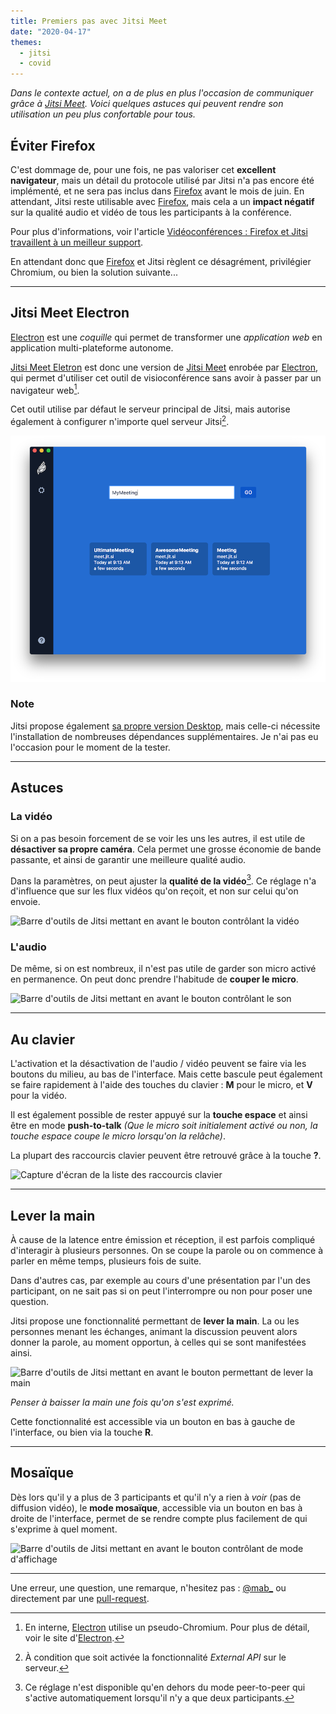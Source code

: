 ```yaml
---
title: Premiers pas avec Jitsi Meet
date: "2020-04-17"
themes:
  - jitsi
  - covid
---
```


*Dans le contexte actuel, on a de plus en plus l'occasion de communiquer grâce à
[Jitsi Meet][]. Voici quelques astuces qui peuvent rendre son utilisation un peu
plus confortable pour tous.*

## Éviter Firefox

C'est dommage de, pour une fois, ne pas valoriser cet **excellent navigateur**,
mais un détail du protocole utilisé par Jitsi n'a pas encore été implémenté, et
ne sera pas inclus dans [Firefox][] avant le mois de juin. En attendant, Jitsi
reste utilisable avec [Firefox][], mais cela a un **impact négatif** sur la
qualité audio et vidéo de tous les participants à la conférence.

Pour plus d'informations, voir l'article [Vidéoconférences : Firefox et Jitsi
travaillent à un meilleur support][nextinpact].

En attendant donc que [Firefox][] et Jitsi règlent ce désagrément, privilégier
Chromium, ou bien la solution suivante...

[nextinpact]: https://www.nextinpact.com/brief/videoconferences---firefox-et-jitsi-travaillent-a-un-meilleur-support-11906.htm

----

## Jitsi Meet Electron

[Electron][] est une *coquille* qui permet de transformer une *application web*
en application multi-plateforme autonome.

[Jitsi Meet Eletron](https://github.com/jitsi/jitsi-meet-electron) est donc une
version de [Jitsi Meet][] enrobée par [Electron][], qui permet d'utiliser cet
outil de visioconférence sans avoir à passer par un navigateur web[^1].

Cet outil utilise par défaut le serveur principal de Jitsi, mais autorise
également à configurer n'importe quel serveur Jitsi[^2].

![Aperçu de l'interface de Jitsi Meet Electron](https://raw.githubusercontent.com/jitsi/jitsi-meet-electron/master/screenshot.png)

### Note

Jitsi propose également [sa propre version Desktop][jitsi-desktop], mais
celle-ci nécessite l'installation de nombreuses dépendances supplémentaires. Je
n'ai pas eu l'occasion pour le moment de la tester.

----

## Astuces

### La vidéo

Si on a pas besoin forcement de se voir les uns les autres, il est utile de
**désactiver sa propre caméra**. Cela permet une grosse économie de bande
passante, et ainsi de garantir une meilleure qualité audio.

Dans la paramètres, on peut ajuster la **qualité de la vidéo**[^3]. Ce réglage
n'a d'influence que sur les flux vidéos qu'on reçoit, et non sur celui qu'on
envoie.

![Barre d'outils de Jitsi mettant en avant le bouton contrôlant la vidéo](https://res.cloudinary.com/ma-b/image/upload/v1587574661/blog-posts/video_mqhwwu.png)

### L'audio

De même, si on est nombreux, il n'est pas utile de garder son micro activé en
permanence. On peut donc prendre l'habitude de **couper le micro**.

![Barre d'outils de Jitsi mettant en avant le bouton contrôlant le son](https://res.cloudinary.com/ma-b/image/upload/v1587574661/blog-posts/audio_sinz0l.png)

----

## Au clavier

L'activation et la désactivation de l'audio / vidéo peuvent se faire via les
boutons du milieu, au bas de l'interface. Mais cette bascule peut également se
faire rapidement à l'aide des touches du clavier : **M** pour le micro, et **V**
pour la vidéo.

Il est également possible de rester appuyé sur la **touche espace** et ainsi
être en mode **push-to-talk** *(Que le micro soit initialement activé ou non,
la touche espace coupe le micro lorsqu'on la relâche)*.

La plupart des raccourcis clavier peuvent être retrouvé grâce à la touche **?**.

![Capture d'écran de la liste des raccourcis clavier](https://res.cloudinary.com/ma-b/image/upload/v1587574895/blog-posts/clavier_hw7vpp.png)

----

## Lever la main

À cause de la latence entre émission et réception, il est parfois compliqué
d'interagir à plusieurs personnes. On se coupe la parole ou on commence à parler
en même temps, plusieurs fois de suite.

Dans d'autres cas, par exemple au cours d'une présentation par l'un des
participant, on ne sait pas si on peut l'interrompre ou non pour poser une
question.

Jitsi propose une fonctionnalité permettant de **lever la main**. La ou les
personnes menant les échanges, animant la discussion peuvent alors donner la
parole, au moment opportun, à celles qui se sont manifestées ainsi.

![Barre d'outils de Jitsi mettant en avant le bouton permettant de lever la main](https://res.cloudinary.com/ma-b/image/upload/v1587574661/blog-posts/lever-la-main_kga6gj.png)

*Penser à baisser la main une fois qu'on s'est exprimé.*

Cette fonctionnalité est accessible via un bouton en bas à gauche de
l'interface, ou bien via la touche **R**.

----

## Mosaïque

Dès lors qu'il y a plus de 3 participants et qu'il n'y a rien à *voir* (pas de
diffusion vidéo), le **mode mosaïque**, accessible via un bouton en bas à
droite de l'interface, permet de se rendre compte plus facilement de qui
s'exprime à quel moment.

![Barre d'outils de Jitsi mettant en avant le bouton contrôlant de mode d'affichage](https://res.cloudinary.com/ma-b/image/upload/v1587574661/blog-posts/mosaique_ixmcof.png)

[^1]: En interne, [Electron][] utilise un pseudo-Chromium.
      Pour plus de détail, voir le site d'[Electron][].
[^2]: À condition que soit activée la fonctionnalité *External API* sur le
      serveur.
[^3]: Ce réglage n'est disponible qu'en dehors du mode peer-to-peer qui s'active
      automatiquement lorsqu'il n'y a que deux participants.

[Electron]: https://www.electronjs.org/
[Firefox]: https://www.mozilla.org/fr/firefox/features/
[Jitsi Meet]: https://meet.jit.si/
[jitsi-desktop]: https://desktop.jitsi.org/Main/Download

----

Une erreur, une question, une remarque, n'hesitez pas :
[@mab_](https://twitter.com/mab_) ou directement par une
[pull-request](https://github.com/makinacorpus/blog-posts/blob/master/utiliser-jitsi.md).
